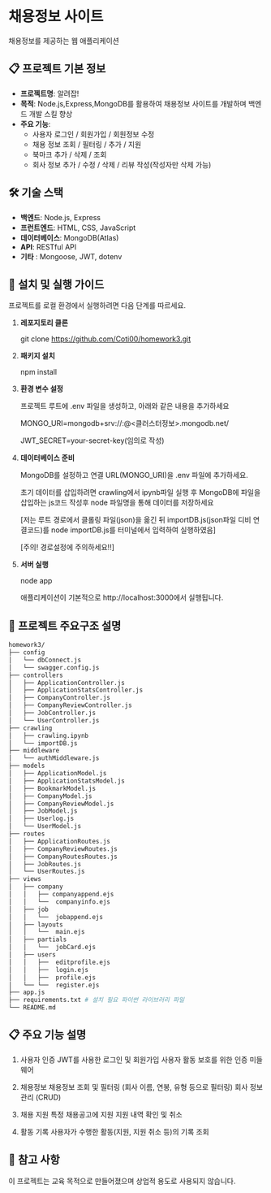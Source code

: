 # 채용정보 사이트

채용정보를 제공하는 웹 애플리케이션

## 📋 프로젝트 기본 정보

- **프로젝트명**: 알려잡!
- **목적**: Node.js,Express,MongoDB를 활용하여 채용정보 사이트를 개발하며 백엔드 개발 스킬 향상
- **주요 기능**:
  - 사용자 로그인 / 회원가입 / 회원정보 수정
  - 채용 정보 조회 / 필터링 / 추가 / 지원
  - 북마크 추가 / 삭제 / 조회
  - 회사 정보 추가 / 수정 / 삭제 / 리뷰 작성(작성자만 삭제 가능)
  
## 🛠 기술 스택

- **백엔드**: Node.js, Express
- **프런트엔드**: HTML, CSS, JavaScript
- **데이터베이스**: MongoDB(Atlas)
- **API**: RESTful API
- **기타** : Mongoose, JWT, dotenv

## 🚀 설치 및 실행 가이드

프로젝트를 로컬 환경에서 실행하려면 다음 단계를 따르세요.

1. **레포지토리 클론**

    git clone https://github.com/Coti00/homework3.git
3. **패키지 설치**

    npm install
4. **환경 변수 설정**

    프로젝트 루트에 .env 파일을 생성하고, 아래와 같은 내용을 추가하세요

    MONGO_URI=mongodb+srv://<username>:<password>@<클러스터정보>.mongodb.net/<database>
    
    JWT_SECRET=your-secret-key(임의로 작성)
5. **데이터베이스 준비**

    MongoDB를 설정하고 연결 URL(MONGO_URI)을 .env 파일에 추가하세요.

    초기 데이터를 삽입하려면 crawling에서 ipynb파일 실행 후 MongoDB에 파일을 삽입하는 js코드 작성후 node 파일명을 통해 데이터를 저장하세요

    [저는 루트 경로에서 클롤링 파일(json)을 옮긴 뒤 importDB.js(json파일 디비 연결코드)를 node importDB.js를 터미널에서 입력하여 실행하였음]

    [주의! 경로설정에 주의하세요!!]
6. **서버 실행**

    node app
    
    애플리케이션이 기본적으로 http://localhost:3000에서 실행됩니다.


## 📂 프로젝트 주요구조 설명
```bash
homework3/
├── config
│   └── dbConnect.js            
│   └── swagger.config.js  
├── controllers
│   ├── ApplicationController.js        
│   ├── ApplicationStatsController.js
│   ├── CompanyController.js 
│   ├── CompanyReviewController.js 
│   ├── JobController.js       
│   └── UserController.js
├── crawling
│   ├── crawling.ipynb            
│   └── importDB.js  
├── middleware
│   └── authMiddleware.js    
├── models
│   ├── ApplicationModel.js              
│   ├── ApplicationStatsModel.js
│   ├── BookmarkModel.js  
│   ├── CompanyModel.js  
│   ├── CompanyReviewModel.js  
│   ├── JobModel.js  
│   ├── Userlog.js             
│   └── UserModel.js  
├── routes
│   ├── ApplicationRoutes.js             
│   ├── CompanyReviewRoutes.js  
│   ├── CompanyRoutesRoutes.js          
│   ├── JobRoutes.js          
│   └── UserRoutes.js                   
├── views
│   ├── company
│   │   ├── companyappend.ejs
│   │   └──  companyinfo.ejs  
│   ├── job
│   │   └──  jobappend.ejs     
│   ├── layouts
│   │   └──  main.ejs                
│   ├── partials
│   │   └──  jobCard.ejs  
│   ├── users
│   │   ├──  editprofile.ejs
│   │   ├──  login.ejs
│   │   ├──  profile.ejs
│   └── └──  register.ejs                          
├── app.js
├── requirements.txt # 설치 필요 파이썬 라이브러리 파일                   
└── README.md                    
```
## 📋 주요 기능 설명
1. 사용자 인증
    JWT를 사용한 로그인 및 회원가입
    사용자 활동 보호를 위한 인증 미들웨어

2. 채용정보
    채용정보 조회 및 필터링 (회사 이름, 연봉, 유형 등으로 필터링)
    회사 정보 관리 (CRUD)

3. 채용 지원
    특정 채용공고에 지원
    지원 내역 확인 및 취소

4. 활동 기록
    사용자가 수행한 활동(지원, 지원 취소 등)의 기록 조회

## 📝 참고 사항
이 프로젝트는 교육 목적으로 만들어졌으며 상업적 용도로 사용되지 않습니다.

